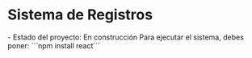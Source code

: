 <h1> Sistema de Registros </h1>
- Estado del proyecto: En construcción
Para ejecutar el sistema, debes poner:
```npm install react```
